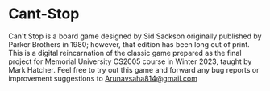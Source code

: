 # Cant-Stop
Can't Stop is a board game designed by Sid Sackson originally published by Parker Brothers 
in 1980; however, that edition has been long out of print. This is a digital reincarnation 
of the classic game prepared as the final project for Memorial University CS2005 course in
Winter 2023, taught by Mark Hatcher. Feel free to try out this game and forward any bug 
reports or improvement suggestions to Arunavsaha814@gmail.com
